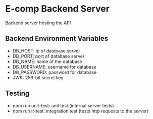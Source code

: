 # E-comp Backend Server
Backend server hosting the API

## Backend Environment Variables
- DB_HOST: ip of database server
- DB_PORT: port of database server
- DB_NAME: name of the database
- DB_USERNAME: username for database
- DB_PASSWORD: password for database
- JWK: 256-bit secret key

## Testing
- npm run unit-test: unit test (internal server tests)
- npm run it-test: integration test (tests http requests to the server)